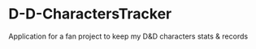 # D-D-CharactersTracker
Application for a fan project to keep my D&amp;D characters stats &amp; records
